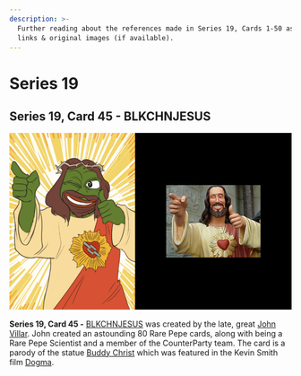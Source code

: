 ```yaml
---
description: >-
  Further reading about the references made in Series 19, Cards 1-50 as well as
  links & original images (if available).
---
```


# Series 19

## Series 19, Card 45 - BLKCHNJESUS

![](<../../../.gitbook/assets/S19 C45 - BLKCHNJESUS card and source.jpg>)

**Series 19, Card 45 -** [BLKCHNJESUS](https://pepe.wtf/asset/BLKCHNJESUS) was created by the late, great [John Villar](https://pepe.wtf/artists/John-Villar). John created an astounding 80 Rare Pepe cards, along with being a Rare Pepe Scientist and a member of the CounterParty team. The card is a parody of the statue [Buddy Christ](https://en.wikipedia.org/wiki/Buddy\_Christ) which was featured in the Kevin Smith film [Dogma](https://en.wikipedia.org/wiki/Dogma\_\(film\)).&#x20;
